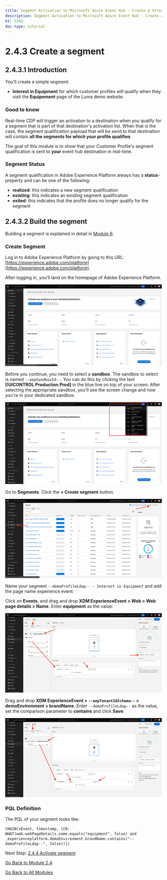 ```yaml
---
title: Segment Activation to Microsoft Azure Event Hub - Create a Streaming Segment
description: Segment Activation to Microsoft Azure Event Hub - Create a Streaming Segment
kt: 5342
doc-type: tutorial
---
```

# 2.4.3 Create a segment

## 2.4.3.1 Introduction

You'll create a simple segment:

- **Interest in Equipment** for which customer profiles will qualify when they visit the **Equipement** page of the Luma demo website. 

### Good to know

Real-time CDP will trigger an activation to a destination when you qualify for a segment that is part of that destination's activation list. When that is the case, the segment qualification payload that will be send to that destination will contain **all the segments for which your profile qualifies**. 

The goal of this module is to show that your Customer Profile's segment qualification is sent to **your** event hub destination in real-time. 

### Segment Status

A segment qualification in Adobe Experience Platform always has a **status**-property and can be one of the following:

- **realized**: this indicates a new segment qualification
- **existing**: this indicates an existing segment qualification
- **exited**: this indicates that the profile does no longer qualify for the segment

## 2.4.3.2 Build the segment

Building a segment is explained in detail in [Module 6](../module6/real-time-cdp-build-a-segment-take-action.md).

### Create Segment

Log in to Adobe Experience Platform by going to this URL: [https://experience.adobe.com/platform](https://experience.adobe.com/platform).

After logging in, you'll land on the homepage of Adobe Experience Platform.

![Data Ingestion](./../../../modules/datacollection/module1.2/images/home.png)

Before you continue, you need to select a **sandbox**. The sandbox to select is named ``--aepSandboxId--``. You can do this by clicking the text **[!UICONTROL Production Prod]** in the blue line on top of your screen. After selecting the appropriate sandbox, you'll see the screen change and now you're in your dedicated sandbox.

![Data Ingestion](./../../../modules/datacollection/module1.2/images/sb1.png)

Go to **Segments**. Click the **+ Create segment** button.

![Data Ingestion](./images/seg.png)

Name your segment `--demoProfileLdap-- - Interest in Equipment` and add the page name experience event:

Click on **Events**, and drag and drop **XDM ExperienceEvent > Web > Web page details > Name**. Enter **equipment** as the value:

![4-05-create-ee-2.png](./images/4-05-create-ee-2.png)

Drag and drop **XDM ExperienceEvent > `--aepTenantIdSchema--` > demoEnvironment > brandName**. Enter `--demoProfileLdap--` as the value, set the comparison parameter to **contains** and click **Save**:

![4-05-create-ee-2-brand.png](./images/4-05-create-ee-2-brand.png)

### PQL Definition

The PQL of your segment looks like:

```code
CHAIN(xEvent, timestamp, [C0: WHAT(web.webPageDetails.name.equals("equipment", false) and _experienceplatform.demoEnvironment.brandName.contains("--demoProfileLdap--", false))])
```

Next Step: [2.4.4 Activate segment](./ex4.md)

[Go Back to Module 2.4](./segment-activation-microsoft-azure-eventhub.md)

[Go Back to All Modules](./../../../overview.md)
